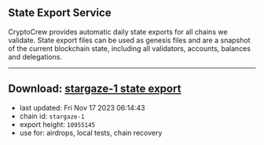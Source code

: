 ## State Export Service
CryptoCrew provides automatic daily state exports for all chains we validate. State export files can be used as genesis files and are a snapshot of the current blockchain state, including all validators, accounts, balances and delegations.

---
**Download: [stargaze-1 state export](https://dl.ccvalidators.com/SERVICE/stargaze/stargaze-1_export_10955145.json)**
---

- last updated: Fri Nov 17 2023 06:14:43
- chain id: `stargaze-1`
- export height: `10955145`
- use for: airdrops, local tests, chain recovery
